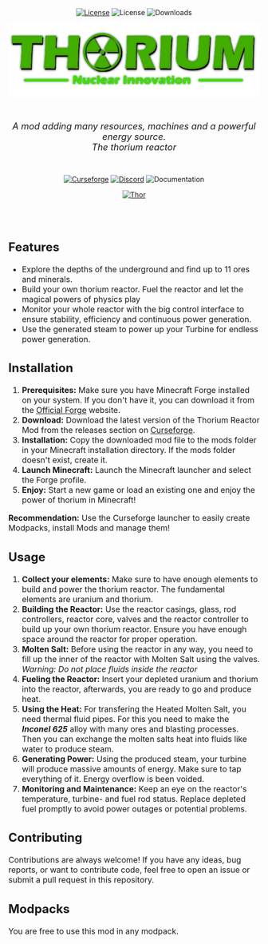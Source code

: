 <br>
<br>
<div align = center>

[![License](https://img.shields.io/badge/License-MIT-830F26?style=for-the-badge&labelColor=A4011A&logoColor=white&logo=bookstack)](https://github.com/UnhappyCodings/thoriumreactors/blob/master/LICENSE)
![License](https://img.shields.io/discord/734726882058174486?style=for-the-badge&label=Discord&color=4B58CC&labelColor=5865F2)
![Downloads](https://cf.way2muchnoise.eu/full_thorium-reactors_downloads.svg?badge_style=for_the_badge)

![Thoriumreactors Mod](thumbnail.png)

<br>

<font size="4">*A mod adding many resources, machines and a powerful energy source.  
The thorium reactor*</font>

<br>

[![Curseforge](https://img.shields.io/badge/CurseForge-E04E14?style=for-the-badge&logoColor=white&logo=CurseForge)](https://www.curseforge.com/minecraft/mc-mods/thorium-reactors)
[![Discord](https://img.shields.io/badge/Join_Discord-5865F2?style=for-the-badge&logoColor=white&logo=Discord)](https://discord.intelligence-modding.de)
![Documentation](https://img.shields.io/badge/Documentation_(Soon)-5abcff?style=for-the-badge&logoColor=white&logo=GitBook)

[![Thor](https://img.shields.io/badge/Thor_Approved-43E000?style=for-the-badge&logoColor=white&logo=checkmarx)](CERTIFICATE.pdf)
</div>

<br>
<br>

<font size="3">

## Features

- Explore the depths of the underground and find up to 11 ores and minerals.
- Build your own thorium reactor. Fuel the reactor and let the magical powers of physics play
- Monitor your whole reactor with the big control interface to ensure stability, efficiency and continuous power
  generation.
- Use the generated steam to power up your Turbine for endless power generation.

## Installation

1. **Prerequisites:** Make sure you have Minecraft Forge installed on your system. If you don't have it, you can
   download it from the [Official Forge](https://files.minecraftforge.net/) website.
2. **Download:** Download the latest version of the Thorium Reactor Mod from the releases section
   on [Curseforge](https://curseforge.com/minecraft/mc-mods/thorium-reactors/files/).
3. **Installation:** Copy the downloaded mod file to the mods folder in your Minecraft installation directory. If the
   mods folder doesn't exist, create it.
4. **Launch Minecraft:** Launch the Minecraft launcher and select the Forge profile.
5. **Enjoy:** Start a new game or load an existing one and enjoy the power of thorium in Minecraft!

**Recommendation:** Use the Curseforge launcher to easily create Modpacks, install Mods and manage them!

## Usage

1. **Collect your elements:** Make sure to have enough elements to build and power the thorium reactor. The fundamental
   elements are uranium and thorium.
2. **Building the Reactor:** Use the reactor casings, glass, rod controllers, reactor core, valves and the reactor
   controller to build up your own thorium reactor. Ensure you have enough space around the reactor for proper
   operation.
3. **Molten Salt:** Before using the reactor in any way, you need to fill up the inner of the reactor with Molten Salt
   using the valves. *Warning: Do not place fluids inside the reactor*
4. **Fueling the Reactor:** Insert your depleted uranium and thorium into the reactor, afterwards, you are ready to go
   and produce heat.
5. **Using the Heat:** For transfering the Heated Molten Salt, you need thermal fluid pipes. For this you need to make
   the  ***Inconel 625*** alloy with many ores and blasting processes. Then you can exchange the molten salts heat into
   fluids like water to produce steam.
6. **Generating Power:** Using the produced steam, your turbine will produce massive amounts of energy. Make sure to tap
   everything of it. Energy overflow is been voided.
7. **Monitoring and Maintenance:** Keep an eye on the reactor's temperature, turbine- and fuel rod status. Replace
   depleted fuel promptly to avoid power outages or potential problems.

## Contributing

Contributions are always welcome! If you have any ideas, bug reports, or want to contribute code, feel free to open an
issue or submit a pull request in this repository.

## Modpacks

You are free to use this mod in any modpack.

</font>